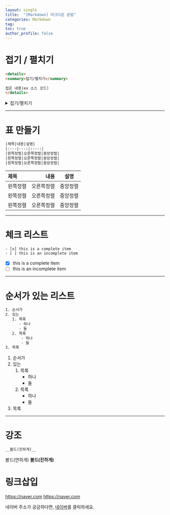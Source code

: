 ```yaml
---
layout: single
title:  "[Markdown] 마크다운 문법"
categories: Markdown
tag: 
toc: true
author_profile: false
---
```


# 접기 / 펼치기

```html
<details>
<summary>접기/펼치기</summary>
 
접은 내용(ex 소스 코드)
</details>
```

<details>
<summary>접기/펼치기</summary>
 
접은 내용(ex 소스 코드)
</details>

***

# 표 만들기

```html
|제목|내용|설명|
|:---|---:|:---:|
|왼쪽정렬|오른쪽정렬|중앙정렬|
|왼쪽정렬|오른쪽정렬|중앙정렬|
|왼쪽정렬|오른쪽정렬|중앙정렬|
```

|제목|내용|설명|  
|:---|---:|:---:|  
|왼쪽정렬|오른쪽정렬|중앙정렬|  
|왼쪽정렬|오른쪽정렬|중앙정렬|  
|왼쪽정렬|오른쪽정렬|중앙정렬|

***

# 체크 리스트

```html
- [x] this is a complete item
- [ ] this is an incomplete item
```

- [x] this is a complete item
- [ ] this is an incomplete item

***

# 순서가 있는 리스트

```html
1. 순서가
2. 있는
   1. 목록
      - 하나
      - 둘
   2. 목록
       - 하나
       - 둘
3. 목록
```

1. 순서가
2. 있는
   1. 목록
      - 하나
      - 둘
   2. 목록
       - 하나
       - 둘
3. 목록

***

# 강조

```html
__볼드(진하게)__
```

볼드(연하게) __볼드(진하게)__ 

# 링크삽입

https://naver.com
<https://naver.com>

네이버 주소가 궁금하다면, [네이버](https://naver.com)를 클릭하세요.


